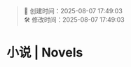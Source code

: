 <!-- timestamp inserted -->
> 📄 创建时间：2025-08-07 17:49:03  
> 🛠️ 修改时间：2025-08-07 17:49:03

# 小说 | Novels
